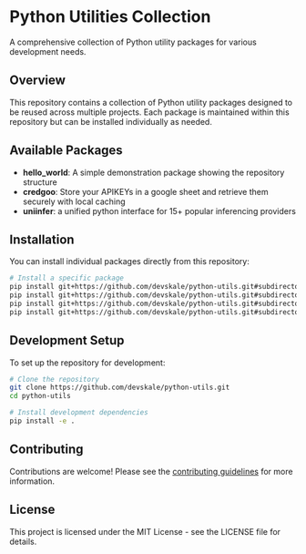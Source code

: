 # Python Utilities Collection

A comprehensive collection of Python utility packages for various development needs.

## Overview

This repository contains a collection of Python utility packages designed to be reused across multiple projects. Each package is maintained within this repository but can be installed individually as needed.

## Available Packages

- **hello_world**: A simple demonstration package showing the repository structure
- **credgoo**: Store your APIKEYs in a google sheet and retrieve them securely with local caching
- **uniinfer**: a unified python interface for 15+ popular inferencing providers

## Installation

You can install individual packages directly from this repository:

```bash
# Install a specific package
pip install git+https://github.com/devskale/python-utils.git#subdirectory=packages/hello_world
pip install git+https://github.com/devskale/python-utils.git#subdirectory=packages/credgoo
pip install git+https://github.com/devskale/python-utils.git#subdirectory=packages/uniinfer
pip install git+https://github.com/devskale/python-utils.git#subdirectory=packages/md2pdf.skale
```

## Development Setup

To set up the repository for development:

```bash
# Clone the repository
git clone https://github.com/devskale/python-utils.git
cd python-utils

# Install development dependencies
pip install -e .
```

## Contributing

Contributions are welcome! Please see the [contributing guidelines](docs/contributing.md) for more information.

## License

This project is licensed under the MIT License - see the LICENSE file for details.
